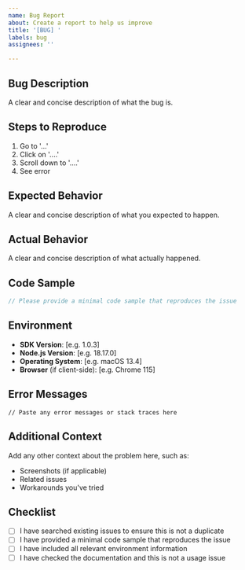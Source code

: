 ```yaml
---
name: Bug Report
about: Create a report to help us improve
title: '[BUG] '
labels: bug
assignees: ''

---
```


## Bug Description
A clear and concise description of what the bug is.

## Steps to Reproduce
1. Go to '...'
2. Click on '....'
3. Scroll down to '....'
4. See error

## Expected Behavior
A clear and concise description of what you expected to happen.

## Actual Behavior
A clear and concise description of what actually happened.

## Code Sample
```javascript
// Please provide a minimal code sample that reproduces the issue
```

## Environment
- **SDK Version**: [e.g. 1.0.3]
- **Node.js Version**: [e.g. 18.17.0]
- **Operating System**: [e.g. macOS 13.4]
- **Browser** (if client-side): [e.g. Chrome 115]

## Error Messages
```
// Paste any error messages or stack traces here
```

## Additional Context
Add any other context about the problem here, such as:
- Screenshots (if applicable)
- Related issues
- Workarounds you've tried

## Checklist
- [ ] I have searched existing issues to ensure this is not a duplicate
- [ ] I have provided a minimal code sample that reproduces the issue
- [ ] I have included all relevant environment information
- [ ] I have checked the documentation and this is not a usage issue